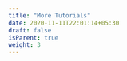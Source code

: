 ```yaml
---
title: "More Tutorials"
date: 2020-11-11T22:01:14+05:30
draft: false
isParent: true
weight: 3
---
```

